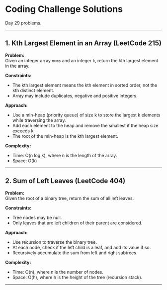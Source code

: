 # Coding Challenge Solutions

Day 29 problems.

---

## 1. Kth Largest Element in an Array (LeetCode 215)

**Problem:**  
Given an integer array `nums` and an integer `k`, return the kth largest element in the array.

**Constraints:**  
- The kth largest element means the kth element in sorted order, not the kth distinct element.  
- Array may include duplicates, negative and positive integers.

**Approach:**  
- Use a min-heap (priority queue) of size k to store the largest k elements while traversing the array.  
- Add each element to the heap and remove the smallest if the heap size exceeds k.  
- The root of the min-heap is the kth largest element.

**Complexity:**  
- Time: O(n log k), where n is the length of the array.  
- Space: O(k)

---

## 2. Sum of Left Leaves (LeetCode 404)

**Problem:**  
Given the root of a binary tree, return the sum of all left leaves.

**Constraints:**  
- Tree nodes may be null.  
- Only leaves that are left children of their parent are considered.

**Approach:**  
- Use recursion to traverse the binary tree.  
- At each node, check if the left child is a leaf, and add its value if so.  
- Recursively accumulate the sum from left and right subtrees.

**Complexity:**  
- Time: O(n), where n is the number of nodes.  
- Space: O(h), where h is the height of the tree (recursion stack).

---